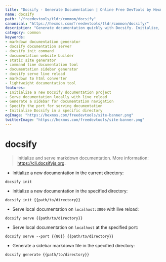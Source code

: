 ```yaml
---
title: "Docsify - Generate Documentation | Online Free DevTools by Hexmos"
name: docsify
path: "/freedevtools/tldr/common/docsify"
canonical: "https://hexmos.com/freedevtools/tldr/common/docsify/"
description: "Generate documentation quickly with Docsify. Initialize, serve, and create sidebars for your markdown documentation with this command-line tool. Free online tool, no registration required."
category: common
keywords:
- markdown documentation generator
- docsify documentation server
- docsify init command
- documentation website builder
- static site generator
- command line documentation tool
- documentation sidebar generator
- docsify serve live reload
- markdown to html converter
- lightweight documentation tool
features:
- Initialize a new Docsify documentation project
- Serve documentation locally with live reload
- Generate a sidebar for documentation navigation
- Specify the port for serving documentation
- Initialize Docsify in a specific directory
ogImage: "https://hexmos.com/freedevtools/site-banner.png"
twitterImage: "https://hexmos.com/freedevtools/site-banner.png"
---
```


# docsify

> Initialize and serve markdown documentation.
> More information: <https://cli.docsifyjs.org>.

- Initialize a new documentation in the current directory:

`docsify init`

- Initialize a new documentation in the specified directory:

`docsify init {{path/to/directory}}`

- Serve local documentation on `localhost:3000` with live reload:

`docsify serve {{path/to/directory}}`

- Serve local documentation on `localhost` at the specified port:

`docsify serve --port {{80}} {{path/to/directory}}`

- Generate a sidebar markdown file in the specified directory:

`docsify generate {{path/to/directory}}`
